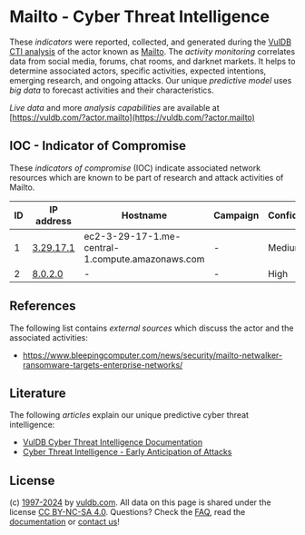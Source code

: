 # Mailto - Cyber Threat Intelligence

These _indicators_ were reported, collected, and generated during the [VulDB CTI analysis](https://vuldb.com/?kb.cti) of the actor known as [Mailto](https://vuldb.com/?actor.mailto). The _activity monitoring_ correlates data from social media, forums, chat rooms, and darknet markets. It helps to determine associated actors, specific activities, expected intentions, emerging research, and ongoing attacks. Our unique _predictive model_ uses _big data_ to forecast activities and their characteristics.

_Live data_ and more _analysis capabilities_ are available at [https://vuldb.com/?actor.mailto](https://vuldb.com/?actor.mailto)

## IOC - Indicator of Compromise

These _indicators of compromise_ (IOC) indicate associated network resources which are known to be part of research and attack activities of Mailto.

ID | IP address | Hostname | Campaign | Confidence
-- | ---------- | -------- | -------- | ----------
1 | [3.29.17.1](https://vuldb.com/?ip.3.29.17.1) | ec2-3-29-17-1.me-central-1.compute.amazonaws.com | - | Medium
2 | [8.0.2.0](https://vuldb.com/?ip.8.0.2.0) | - | - | High

## References

The following list contains _external sources_ which discuss the actor and the associated activities:

* https://www.bleepingcomputer.com/news/security/mailto-netwalker-ransomware-targets-enterprise-networks/

## Literature

The following _articles_ explain our unique predictive cyber threat intelligence:

* [VulDB Cyber Threat Intelligence Documentation](https://vuldb.com/?kb.cti)
* [Cyber Threat Intelligence - Early Anticipation of Attacks](https://www.scip.ch/en/?labs.20201022)

## License

(c) [1997-2024](https://vuldb.com/?kb.changelog) by [vuldb.com](https://vuldb.com/?kb.about). All data on this page is shared under the license [CC BY-NC-SA 4.0](https://creativecommons.org/licenses/by-nc-sa/4.0/). Questions? Check the [FAQ](https://vuldb.com/?kb.faq), read the [documentation](https://vuldb.com/?kb) or [contact us](https://vuldb.com/?contact)!
